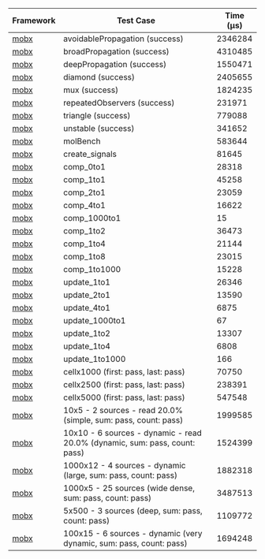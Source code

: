 | Framework | Test Case | Time (μs) |
| --- | --- | --- |
| [mobx](https://github.com/mobxjs/mobx.dart) | avoidablePropagation (success) | 2346284 |
| [mobx](https://github.com/mobxjs/mobx.dart) | broadPropagation (success) | 4310485 |
| [mobx](https://github.com/mobxjs/mobx.dart) | deepPropagation (success) | 1550471 |
| [mobx](https://github.com/mobxjs/mobx.dart) | diamond (success) | 2405655 |
| [mobx](https://github.com/mobxjs/mobx.dart) | mux (success) | 1824235 |
| [mobx](https://github.com/mobxjs/mobx.dart) | repeatedObservers (success) | 231971 |
| [mobx](https://github.com/mobxjs/mobx.dart) | triangle (success) | 779088 |
| [mobx](https://github.com/mobxjs/mobx.dart) | unstable (success) | 341652 |
| [mobx](https://github.com/mobxjs/mobx.dart) | molBench | 583644 |
| [mobx](https://github.com/mobxjs/mobx.dart) | create_signals | 81645 |
| [mobx](https://github.com/mobxjs/mobx.dart) | comp_0to1 | 28318 |
| [mobx](https://github.com/mobxjs/mobx.dart) | comp_1to1 | 45258 |
| [mobx](https://github.com/mobxjs/mobx.dart) | comp_2to1 | 23059 |
| [mobx](https://github.com/mobxjs/mobx.dart) | comp_4to1 | 16622 |
| [mobx](https://github.com/mobxjs/mobx.dart) | comp_1000to1 | 15 |
| [mobx](https://github.com/mobxjs/mobx.dart) | comp_1to2 | 36473 |
| [mobx](https://github.com/mobxjs/mobx.dart) | comp_1to4 | 21144 |
| [mobx](https://github.com/mobxjs/mobx.dart) | comp_1to8 | 23015 |
| [mobx](https://github.com/mobxjs/mobx.dart) | comp_1to1000 | 15228 |
| [mobx](https://github.com/mobxjs/mobx.dart) | update_1to1 | 26346 |
| [mobx](https://github.com/mobxjs/mobx.dart) | update_2to1 | 13590 |
| [mobx](https://github.com/mobxjs/mobx.dart) | update_4to1 | 6875 |
| [mobx](https://github.com/mobxjs/mobx.dart) | update_1000to1 | 67 |
| [mobx](https://github.com/mobxjs/mobx.dart) | update_1to2 | 13307 |
| [mobx](https://github.com/mobxjs/mobx.dart) | update_1to4 | 6808 |
| [mobx](https://github.com/mobxjs/mobx.dart) | update_1to1000 | 166 |
| [mobx](https://github.com/mobxjs/mobx.dart) | cellx1000 (first: pass, last: pass) | 70750 |
| [mobx](https://github.com/mobxjs/mobx.dart) | cellx2500 (first: pass, last: pass) | 238391 |
| [mobx](https://github.com/mobxjs/mobx.dart) | cellx5000 (first: pass, last: pass) | 547548 |
| [mobx](https://github.com/mobxjs/mobx.dart) | 10x5 - 2 sources - read 20.0% (simple, sum: pass, count: pass) | 1999585 |
| [mobx](https://github.com/mobxjs/mobx.dart) | 10x10 - 6 sources - dynamic - read 20.0% (dynamic, sum: pass, count: pass) | 1524399 |
| [mobx](https://github.com/mobxjs/mobx.dart) | 1000x12 - 4 sources - dynamic (large, sum: pass, count: pass) | 1882318 |
| [mobx](https://github.com/mobxjs/mobx.dart) | 1000x5 - 25 sources (wide dense, sum: pass, count: pass) | 3487513 |
| [mobx](https://github.com/mobxjs/mobx.dart) | 5x500 - 3 sources (deep, sum: pass, count: pass) | 1109772 |
| [mobx](https://github.com/mobxjs/mobx.dart) | 100x15 - 6 sources - dynamic (very dynamic, sum: pass, count: pass) | 1694248 |
